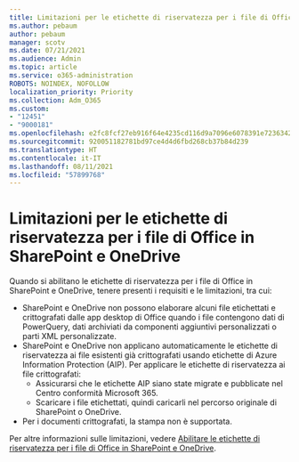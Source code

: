 ```yaml
---
title: Limitazioni per le etichette di riservatezza per i file di Office in SharePoint e OneDrive
ms.author: pebaum
author: pebaum
manager: scotv
ms.date: 07/21/2021
ms.audience: Admin
ms.topic: article
ms.service: o365-administration
ROBOTS: NOINDEX, NOFOLLOW
localization_priority: Priority
ms.collection: Adm_O365
ms.custom:
- "12451"
- "9000181"
ms.openlocfilehash: e2fc8fcf27eb916f64e4235cd116d9a7096e6078391e72363421ac3de721f5ee
ms.sourcegitcommit: 920051182781bd97ce4d4d6fbd268cb37b84d239
ms.translationtype: HT
ms.contentlocale: it-IT
ms.lasthandoff: 08/11/2021
ms.locfileid: "57899768"
---
```

# <a name="limitations-for-sensitivity-labels-for-office-files-in-sharepoint-and-onedrive"></a>Limitazioni per le etichette di riservatezza per i file di Office in SharePoint e OneDrive

Quando si abilitano le etichette di riservatezza per i file di Office in SharePoint e OneDrive, tenere presenti i requisiti e le limitazioni, tra cui:

- SharePoint e OneDrive non possono elaborare alcuni file etichettati e crittografati dalle app desktop di Office quando i file contengono dati di PowerQuery, dati archiviati da componenti aggiuntivi personalizzati o parti XML personalizzate.
- SharePoint e OneDrive non applicano automaticamente le etichette di riservatezza ai file esistenti già crittografati usando etichette di Azure Information Protection (AIP). Per applicare le etichette di riservatezza ai file crittografati: 
    - Assicurarsi che le etichette AIP siano state migrate e pubblicate nel Centro conformità Microsoft 365.
    - Scaricare i file etichettati, quindi caricarli nel percorso originale di SharePoint o OneDrive.
- Per i documenti crittografati, la stampa non è supportata.

Per altre informazioni sulle limitazioni, vedere [Abilitare le etichette di riservatezza per i file di Office in SharePoint e OneDrive](https://docs.microsoft.com/microsoft-365/compliance/sensitivity-labels-sharepoint-onedrive-files#limitations).
